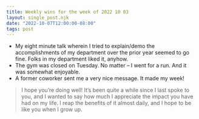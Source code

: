 ```yaml
---
title: Weekly wins for the week of 2022 10 03
layout: single_post.njk
date: "2022-10-07T12:00:00-08:00"
tags: post
---
```

- My eight minute talk wherein I tried to explain/demo the accomplishments of my department over the prior year seemed to go fine. Folks in my department liked it, anyhow.
- The gym was closed on Tuesday. No matter – I went for a run. And it was somewhat enjoyable.
- A former coworker sent me a very nice message. It made my week!

> I hope you’re doing well! It’s been quite a while since I last spoke to you, and I wanted to say how much I appreciate the impact you have had on my life. I reap the benefits of it almost daily, and I hope to be like you when I grow up.
